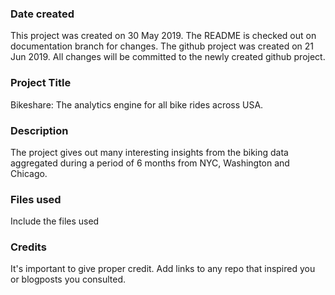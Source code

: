 ### Date created
This project was created on 30 May 2019. The README is checked out on documentation branch for changes.
The github project was created on 21 Jun 2019. All changes will be committed to the newly created github project.

### Project Title
Bikeshare: The analytics engine for all bike rides across USA.

### Description
The project gives out many interesting insights from the biking data aggregated during a period of 6 months from NYC, Washington and Chicago.

### Files used
Include the files used

### Credits
It's important to give proper credit. Add links to any repo that inspired you or blogposts you consulted.

